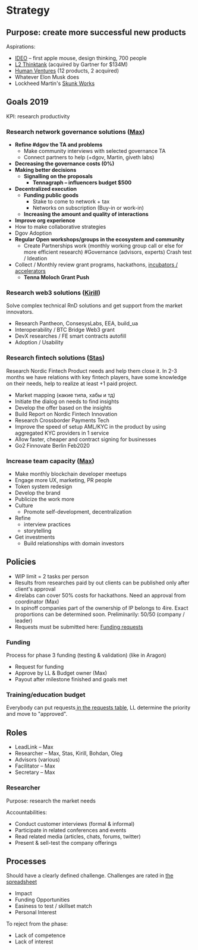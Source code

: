 # Strategy

## **Purpose:** create more successful new products <a id="Labs-Purpose:createmoresuccessfulnewproducts"></a>

Aspirations:

* [IDEO](https://www.ideo.com/eu) – first apple mouse, design thinking, 700 people
* [L2 Thinktank](https://www.l2inc.com/) \(acquired by Gartner for $134M\)
* [Human Ventures](https://humanventures.co/) \(12 products, 2 acquired\)
* Whatever Elon Musk does
* Lockheed Martin's [Skunk Works](https://en.wikipedia.org/wiki/Skunk_Works)

## Goals 2019 <a id="Labs-Goals2019"></a>

KPI: research productivity

### Research network governance solutions \([Max](../about/max-semenchuk.md)\) <a id="Labs-Researchnetworkgovernancesolutions(Max)"></a>

* **Refine \#dgov the TA and problems**
  * Make community interviews with selected governance TA
  * Connect partners to help \(+dgov, Martin, giveth labs\)
* **Decreasing the governance costs \(0%\)**
* **Making better decisions**
  * **Signalling on the proposals**
    * **Tennagraph – influencers budget $500**
* **Decentralized execution**
  * **Funding public goods**
    * Stake to come to network + tax
    * Networks on subscription \(Buy-in or work-in\)
  * **Increasing the amount and quality of interactions**
* **Improve org experience**
* How to make collaborative strategies
* Dgov Adoption
* **Regular Open workshops/groups in the ecosystem and community**
  * Create Partnerships work \(monthly working group call or else for more efficient research\) \#Governance \(advisors, experts\) Crash test / Ideation
* Collect / Monthly review grant programs, hackathons, [incubators / accelerators](https://wiki.4irelabs.com/docs/research/blockchain-accelerators-and-incubators)
  * **Tenna Moloch Grant Push**

### Research web3 solutions \([Kirill](../about/kirill-kirikov.md)\) <a id="Labs-Researchweb3solutions(Kirill)"></a>

Solve complex technical RnD solutions and get support from the market innovators.

* Research Pantheon, ConsesysLabs, EEA, build\_ua
* Interoperability / BTC Bridge Web3 grant
* DevX researches / FE smart contracts autofill 
* Adoption / Usability

### Research fintech solutions \([Stas](../about/stas-varetsky.md)\) <a id="Labs-Researchfintechsolutions(Stas)"></a>

Research Nordic Fintech Product needs and help them close it. In 2-3 months we have relations with key fintech players, have some knowledge on their needs, help to realize at least +1 paid project.

* Market mapping \(какие типа, хабы и тд\)
* Initiate the dialog on needs to find insights
* Develop the offer based on the insights
* Build Report on Nordic Fintech Innovation
* Research Crossborder Payments Tech
* Improve the speed of setup AML/KYC in the product by using aggregated KYC providers in 1 service
* Allow faster, cheaper and contract signing for businesses
* Go2 Finnovate Berlin Feb2020

### Increase team capacity \([Max](../about/max-semenchuk.md)\) <a id="Labs-Increaseteamcapacity(Max)"></a>

* Make monthly blockchain developer meetups
* Engage more UX, marketing, PR people
* Token system redesign
* Develop the brand
* Publicize the work more
* Culture
  * Promote self-development, decentralization
* Refine
  * interview practices
  * storytelling
* Get investments
  * Build relationships with domain investors

## Policies <a id="Labs-Policies"></a>

* WIP limit = 2 tasks per person
* Results from researches paid by out clients can be published only after client's approval
* 4irelabs can cover 50% costs for hackathons. Need an approval from coordinator \(Max\)
* In spinoff companies part of the ownership of IP belongs to 4ire. Exact proportions can be determined soon. Preliminarily: 50/50 \(company / leader\)
* Requests must be submitted here: [Funding requests](https://4irelabs.atlassian.net/wiki/spaces/SP/pages/429012/Funding+requests)

### Funding

Process for phase 3 funding \(testing & validation\) \(like in Aragon\)

* Request for funding
* Approve by LL & Budget owner \(Max\)
* Payout after milestone finished and goals met

### Training/education budget <a id="Labs-Training/educationbudget"></a>

Everybody can put requests[ in the requests table](http://docs.seductive-cloud.com/pages/viewpage.action?pageId=23953501), LL determine the priority and move to "approved".

## Roles <a id="Labs-Roles"></a>

* LeadLink – Max
* Researcher – Max, Stas, Kirill, Bohdan, Oleg
* Advisors \(various\)
* Facilitator – Max
* Secretary – Max

### Researcher <a id="Labs-Researcher"></a>

Purpose: research the market needs 

Accountabilities:

* Conduct customer interviews \(formal & informal\)
* Participate in related conferences and events
* Read related media \(articles, chats, forums, twitter\)
* Present & sell-test the company offerings

## Processes <a id="Labs-Processes"></a>

Should have a clearly defined challenge. Challenges are rated in [the spreadsheet](https://docs.google.com/spreadsheets/d/1nRjjOmDR2-lczNdu8WeqkxTpDBfQMnafAqjE_-ekcyc/edit#gid=0)

* Impact
* Funding Opportunities
* Easiness to test / skillset match
* Personal Interest

To reject from the phase:

* Lack of competence 
* Lack of interest

